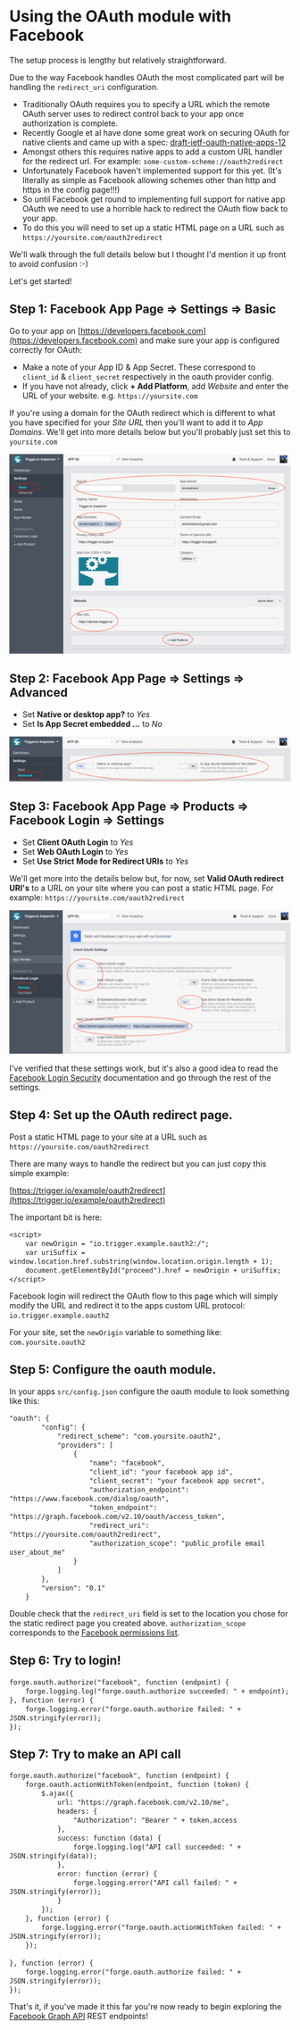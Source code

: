 Using the OAuth module with Facebook
====================================

The setup process is lengthy but relatively straightforward.

Due to the way Facebook handles OAuth the most complicated part will be handling the `redirect_uri` configuration.


* Traditionally OAuth requires you to specify a URL which the remote OAuth server uses to redirect control back to your app once authorization is complete.
* Recently Google et al have done some great work on securing OAuth for native clients and came up with a spec: [draft-ietf-oauth-native-apps-12](https://tools.ietf.org/html/draft-ietf-oauth-native-apps-12)
* Amongst others this requires native apps to add a custom URL handler for the redirect url. For example: `some-custom-scheme://oauth2redirect`
* Unfortunately Facebook haven't implemented support for this yet. (It's literally as simple as Facebook allowing schemes other than http and https in the config page!!!)
* So until Facebook get round to implementing full support for native app OAuth we need to use a horrible hack to redirect the OAuth flow back to your app.
* To do this you will need to set up a static HTML page on a URL such as `https://yoursite.com/oauth2redirect`

We'll walk through the full details below but I thought I'd mention it up front to avoid confusion :-)


Let's get started!



## Step 1: Facebook App Page => Settings => Basic

Go to your app on [https://developers.facebook.com](https://developers.facebook.com) and make sure your app is configured correctly for OAuth:

* Make a note of your App ID & App Secret. These correspond to `client_id` & `client_secret` respectively in the oauth provider config.
* If you have not already, click **+ Add Platform**, add *Website* and enter the URL of your website. e.g. `https://yoursite.com`

If you're using a domain for the OAuth redirect which is different to what you have specified for your *Site URL* then you'll want to add it to *App Domains*. We'll get into more details below but you'll probably just set this to `yoursite.com`

![Step 1: Facebook App Page - Basic Settings](step-1.png)



## Step 2: Facebook App Page => Settings => Advanced

* Set **Native or desktop app?** to *Yes*
* Set **Is App Secret embedded ...** to *No*

![Step 2: Facebook App Page - Advanced Settings](step-2.png)




## Step 3: Facebook App Page => Products => Facebook Login => Settings

* Set **Client OAuth Login** to *Yes*
* Set **Web OAuth Login** to *Yes*
* Set **Use Strict Mode for Redirect URIs** to *Yes*

We'll get more into the details below but, for now, set **Valid OAuth redirect URI's** to a URL on your site where you can post a static HTML page. For example: `https://yoursite.com/oauth2redirect`

![Step 3: Facebook App Page - Product Settings](step-3.png)

I've verified that these settings work, but it's also a good idea to read the [Facebook Login Security](https://developers.facebook.com/docs/facebook-login/security/) documentation and go through the rest of the settings.



## Step 4: Set up the OAuth redirect page.

Post a static HTML page to your site at a URL such as `https://yoursite.com/oauth2redirect`

There are many ways to handle the redirect but you can just copy this simple example:

[https://trigger.io/example/oauth2redirect](https://trigger.io/example/oauth2redirect)

The important bit is here:

    <script>
        var newOrigin = "io.trigger.example.oauth2:/";
        var uriSuffix = window.location.href.substring(window.location.origin.length + 1);
        document.getElementById("proceed").href = newOrigin + uriSuffix;
    </script>


Facebook login will redirect the OAuth flow to this page which will simply modify the URL and redirect it to the apps custom URL protocol: `io.trigger.example.oauth2`

For your site, set the `newOrigin` variable to something like: `com.yoursite.oauth2`



## Step 5: Configure the oauth module.

In your apps `src/config.json` configure the oauth module to look something like this:

    "oauth": {
            "config": {
                "redirect_scheme": "com.yoursite.oauth2",
                "providers": [
                    {
                        "name": "facebook",
                        "client_id": "your facebook app id",
                        "client_secret": "your facebook app secret",
                        "authorization_endpoint": "https://www.facebook.com/dialog/oauth",
                        "token_endpoint": "https://graph.facebook.com/v2.10/oauth/access_token",
                        "redirect_uri": "https://yoursite.com/oauth2redirect",
                        "authorization_scope": "public_profile email user_about_me"
                    }
                ]
            },
            "version": "0.1"
        }

Double check that the `redirect_uri` field is set to the location you chose for the static redirect page you created above.
`authorization_scope` corresponds to the [Facebook permissions list](https://developers.facebook.com/docs/facebook-login/permissions/).


## Step 6: Try to login!

    forge.oauth.authorize("facebook", function (endpoint) {
        forge.logging.log("forge.oauth.authorize succeeded: " + endpoint);
    }, function (error) {
        forge.logging.error("forge.oauth.authorize failed: " + JSON.stringify(error));
    });


## Step 7: Try to make an API call

    forge.oauth.authorize("facebook", function (endpoint) {
        forge.oauth.actionWithToken(endpoint, function (token) {
            $.ajax({
                url: "https://graph.facebook.com/v2.10/me",
                headers: {
                    "Authorization": "Bearer " + token.access
                },
                success: function (data) {
                    forge.logging.log("API call succeeded: " + JSON.stringify(data));
                },
                error: function (error) {
                    forge.logging.error("API call failed: " + JSON.stringify(error));
                }
            });
        }, function (error) {
            forge.logging.error("forge.oauth.actionWithToken failed: " + JSON.stringify(error));
        });

    }, function (error) {
        forge.logging.error("forge.oauth.authorize failed: " + JSON.stringify(error));
    });


That's it, if you've made it this far you're now ready to begin exploring the [Facebook Graph API](https://developers.facebook.com/docs/graph-api) REST endpoints!

